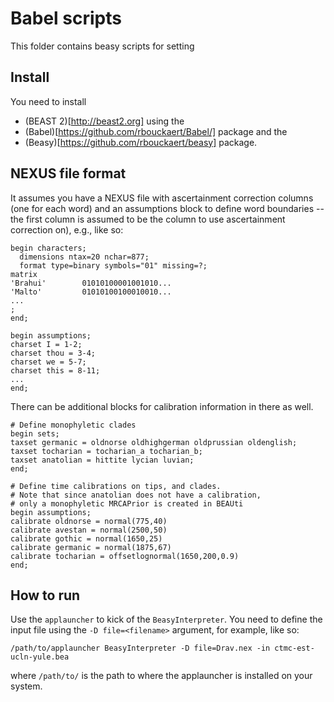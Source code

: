 
# Babel scripts

This folder contains beasy scripts for setting


## Install

You need to install 
* (BEAST 2)[http://beast2.org] using the 
* (Babel)[https://github.com/rbouckaert/Babel/] package and the 
* (Beasy)[https://github.com/rbouckaert/beasy] package.

## NEXUS file format

It assumes you have a NEXUS file with ascertainment correction columns (one for each word) and an assumptions block to define word boundaries -- the first column is assumed to be the column to use ascertainment correction on), e.g., like so:

```
begin characters;
  dimensions ntax=20 nchar=877;
  format type=binary symbols="01" missing=?;
matrix
'Brahui'        01010100001001010...
'Malto'         01010100100010010...
...
;
end;

begin assumptions;
charset I = 1-2;
charset thou = 3-4;
charset we = 5-7;
charset this = 8-11;
...
end;

```

There can be additional blocks for calibration information in there as well.


```
# Define monophyletic clades
begin sets;
taxset germanic = oldnorse oldhighgerman oldprussian oldenglish;
taxset tocharian = tocharian_a tocharian_b;
taxset anatolian = hittite lycian luvian;
end;

# Define time calibrations on tips, and clades.
# Note that since anatolian does not have a calibration, 
# only a monophyletic MRCAPrior is created in BEAUti
begin assumptions;
calibrate oldnorse = normal(775,40)
calibrate avestan = normal(2500,50)
calibrate gothic = normal(1650,25)
calibrate germanic = normal(1875,67)
calibrate tocharian = offsetlognormal(1650,200,0.9)
end;
```

## How to run

Use the `applauncher` to kick of the `BeasyInterpreter`. You need to define the input file using the `-D file=<filename>` argument, for example, like so:

```
/path/to/applauncher BeasyInterpreter -D file=Drav.nex -in ctmc-est-ucln-yule.bea 
```

where `/path/to/` is the path to where the applauncher is installed on your system.


